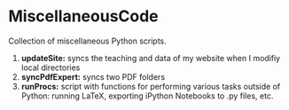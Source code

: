 # MiscellaneousCode

Collection of miscellaneous Python scripts.

1. **updateSite:** syncs the teaching and data of my website when I modifiy local directories
2. **syncPdfExpert:** syncs two PDF folders
3. **runProcs:** script with functions for performing various tasks outside of Python: running LaTeX, exporting iPython Notebooks to .py files, etc.
